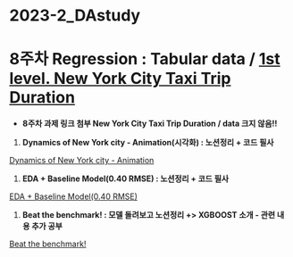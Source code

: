 # 2023-2_DAstudy

# 8주차 **Regression : Tabular data / [1st level. New York City Taxi Trip Duration](https://www.kaggle.com/c/nyc-taxi-trip-duration)**

- **8주차 과제 링크 첨부 New York City Taxi Trip Duration / data 크지 않음!!**
1. ****Dynamics of New York city - Animation(시각화) : 노션정리 + 코드 필사**** 

[Dynamics of New York city - Animation](https://www.kaggle.com/code/drgilermo/dynamics-of-new-york-city-animation/notebook)

1. ****EDA + Baseline Model(0.40 RMSE) : 노션정리 + 코드 필사**** 

[EDA + Baseline Model(0.40 RMSE)](https://www.kaggle.com/code/aiswaryaramachandran/eda-baseline-model-0-40-rmse/notebook)

1. ****Beat the benchmark! : 모델 돌려보고 노션정리 +> XGBOOST 소개 - 관련 내용 추가 공부**** 

[Beat the benchmark!](https://www.kaggle.com/code/danijelk/beat-the-benchmark/script)
